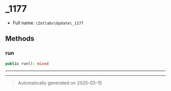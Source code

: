 
# _1177





* Full name: `\Zotlabs\Update\_1177`




## Methods


### run



```php
public run(): mixed
```












***


***
> Automatically generated on 2025-03-15
